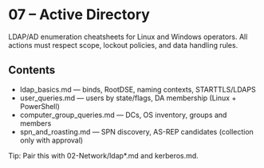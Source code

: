 # 07 – Active Directory

LDAP/AD enumeration cheatsheets for Linux and Windows operators.
All actions must respect scope, lockout policies, and data handling rules.

## Contents
- ldap_basics.md — binds, RootDSE, naming contexts, STARTTLS/LDAPS
- user_queries.md — users by state/flags, DA membership (Linux + PowerShell)
- computer_group_queries.md — DCs, OS inventory, groups and members
- spn_and_roasting.md — SPN discovery, AS-REP candidates (collection only with approval)

Tip: Pair this with 02-Network/ldap*.md and kerberos.md.
